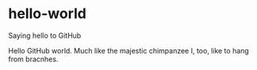 # hello-world
Saying hello to GitHub

Hello GitHub world. Much like the majestic chimpanzee I, too, like to hang from bracnhes.
